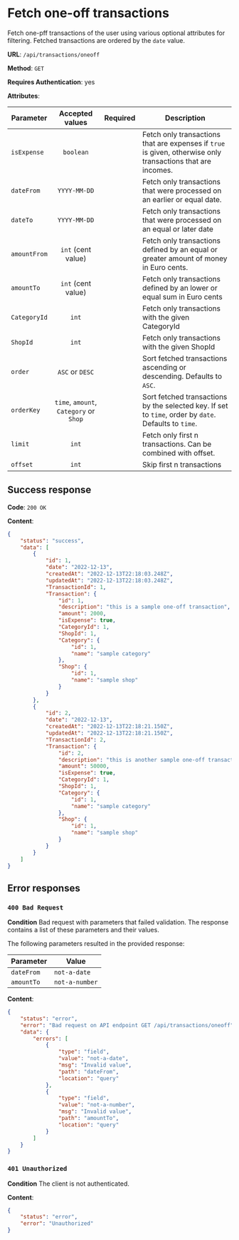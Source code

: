 # Fetch one-off transactions

Fetch one-pff transactions of the user using various optional attributes for filtering.
Fetched transactions are ordered by the `date` value.

**URL**: `/api/transactions/oneoff`

**Method**: `GET`

**Requires Authentication**: yes

**Attributes**:

| Parameter    |            Accepted values             | Required | Description                                                                                                 |
| ------------ | :------------------------------------: | :------: | ----------------------------------------------------------------------------------------------------------- |
| `isExpense`  |               `boolean`                |          | Fetch only transactions that are expenses if `true` is given, otherwise only transactions that are incomes. |
| `dateFrom`   |              `YYYY-MM-DD`              |          | Fetch only transactions that were processed on an earlier or equal date.                                    |
| `dateTo`     |              `YYYY-MM-DD`              |          | Fetch only transactions that were processed on an equal or later date                                       |
| `amountFrom` |           `int` (cent value)           |          | Fetch only transactions defined by an equal or greater amount of money in Euro cents.                       |
| `amountTo`   |           `int` (cent value)           |          | Fetch only transactions defined by an lower or equal sum in Euro cents                                      |
| `CategoryId` |                 `int`                  |          | Fetch only transactions with the given CategoryId                                                           |
| `ShopId`     |                 `int`                  |          | Fetch only transactions with the given ShopId                                                               |
| `order`      |            `ASC` or `DESC`             |          | Sort fetched transactions ascending or descending. Defaults to `ASC`.                                       |
| `orderKey`   | `time`, `amount`, `Category` or `Shop` |          | Sort fetched transactions by the selected key. If set to `time`, order by `date`. Defaults to `time`.       |
| `limit`      |                 `int`                  |          | Fetch only first n transactions. Can be combined with offset.                                               |
| `offset`     |                 `int`                  |          | Skip first n transactions                                                                                   |

## Success response

**Code**: `200 OK`

**Content**:

```json
{
    "status": "success",
    "data": [
        {
            "id": 1,
            "date": "2022-12-13",
            "createdAt": "2022-12-13T22:18:03.248Z",
            "updatedAt": "2022-12-13T22:18:03.248Z",
            "TransactionId": 1,
            "Transaction": {
                "id": 1,
                "description": "this is a sample one-off transaction",
                "amount": 2000,
                "isExpense": true,
                "CategoryId": 1,
                "ShopId": 1,
                "Category": {
                    "id": 1,
                    "name": "sample category"
                },
                "Shop": {
                    "id": 1,
                    "name": "sample shop"
                }
            }
        },
        {
            "id": 2,
            "date": "2022-12-13",
            "createdAt": "2022-12-13T22:18:21.150Z",
            "updatedAt": "2022-12-13T22:18:21.150Z",
            "TransactionId": 2,
            "Transaction": {
                "id": 2,
                "description": "this is another sample one-off transaction",
                "amount": 50000,
                "isExpense": true,
                "CategoryId": 1,
                "ShopId": 1,
                "Category": {
                    "id": 1,
                    "name": "sample category"
                },
                "Shop": {
                    "id": 1,
                    "name": "sample shop"
                }
            }
        }
    ]
}
```

## Error responses

### `400 Bad Request`

**Condition**
Bad request with parameters that failed validation. The response contains a list of these parameters and their values.

The following parameters resulted in the provided response:

| Parameter  | Value          |
| ---------- | -------------- |
| `dateFrom` | `not-a-date`   |
| `amountTo` | `not-a-number` |

**Content**:

```json
{
    "status": "error",
    "error": "Bad request on API endpoint GET /api/transactions/oneoff",
    "data": {
        "errors": [
            {
                "type": "field",
                "value": "not-a-date",
                "msg": "Invalid value",
                "path": "dateFrom",
                "location": "query"
            },
            {
                "type": "field",
                "value": "not-a-number",
                "msg": "Invalid value",
                "path": "amountTo",
                "location": "query"
            }
        ]
    }
}
```

### `401 Unauthorized`

**Condition**
The client is not authenticated.

**Content**:

```json
{
    "status": "error",
    "error": "Unauthorized"
}
```
